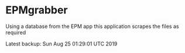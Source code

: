 # EPMgrabber
Using a database from the EPM app this application scrapes the files as required


Latest backup: Sun Aug 25 01:29:01 UTC 2019
